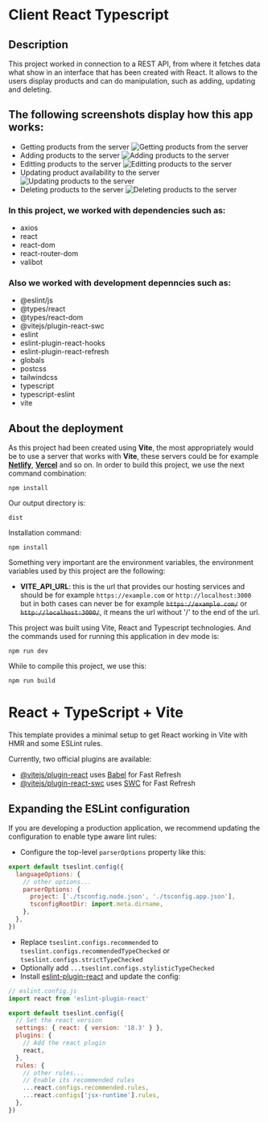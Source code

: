 # Client React Typescript
## Description

This project worked in connection to a REST API, from where it fetches data what show in an interface that has been created with React. It allows to the users display products and can do manipulation, such as adding, updating and deleting.
## The following screenshots display how this app works:

* Getting products from the server
![Getting products from the server](../media/client1.png?raw=true)
* Adding products to the server
![Adding products to the server](../media/adding.png?raw=true)
* Editting products to the server
![Editting products to the server](../media/editing.png?raw=true)
* Updating product availability to the server
![Updating products to the server](../media/updating.png?raw=true)
* Deleting products to the server
![Deleting products to the server](../media/deleting.png)
### In this project, we worked with dependencies such as:
* axios
* react
* react-dom
* react-router-dom
* valibot
### Also we worked with development depenncies such as:
- @eslint/js
- @types/react
- @types/react-dom
- @vitejs/plugin-react-swc
- eslint
- eslint-plugin-react-hooks
- eslint-plugin-react-refresh
- globals
- postcss
- tailwindcss
- typescript
- typescript-eslint
- vite
## About the deployment
As this project had been created using **Vite**, the most appropriately would be to use a server that works with **Vite**, these servers could be for example **[Netlify](https://www.netlify.com/)**, **[Vercel](https://vercel.com/)** and so on.
In order to build this project, we use the next command combination:
```
npm install
```
Our output directory is:
```
dist
```
Installation command:
```
npm install
```
Something very important are the environment variables, the environment variables used by this project are the following:
- **VITE_API_URL**: this is the url that provides our hosting services and should be for example ```https://example.com``` or ```http://localhost:3000``` but in both cases can never be for example ~~```https://example.com/```~~ or ~~```http://localhost:3000/```~~, it means the url without '/' to the end of the url.

This project was built using Vite, React and Typescript technologies. And the commands used for running this application in dev mode is:
```
npm run dev
```

While to compile this project, we use this:
```
npm run build
```

# React + TypeScript + Vite

This template provides a minimal setup to get React working in Vite with HMR and some ESLint rules.

Currently, two official plugins are available:

- [@vitejs/plugin-react](https://github.com/vitejs/vite-plugin-react/blob/main/packages/plugin-react/README.md) uses [Babel](https://babeljs.io/) for Fast Refresh
- [@vitejs/plugin-react-swc](https://github.com/vitejs/vite-plugin-react-swc) uses [SWC](https://swc.rs/) for Fast Refresh

## Expanding the ESLint configuration

If you are developing a production application, we recommend updating the configuration to enable type aware lint rules:

- Configure the top-level `parserOptions` property like this:

```js
export default tseslint.config({
  languageOptions: {
    // other options...
    parserOptions: {
      project: ['./tsconfig.node.json', './tsconfig.app.json'],
      tsconfigRootDir: import.meta.dirname,
    },
  },
})
```

- Replace `tseslint.configs.recommended` to `tseslint.configs.recommendedTypeChecked` or `tseslint.configs.strictTypeChecked`
- Optionally add `...tseslint.configs.stylisticTypeChecked`
- Install [eslint-plugin-react](https://github.com/jsx-eslint/eslint-plugin-react) and update the config:

```js
// eslint.config.js
import react from 'eslint-plugin-react'

export default tseslint.config({
  // Set the react version
  settings: { react: { version: '18.3' } },
  plugins: {
    // Add the react plugin
    react,
  },
  rules: {
    // other rules...
    // Enable its recommended rules
    ...react.configs.recommended.rules,
    ...react.configs['jsx-runtime'].rules,
  },
})
```
